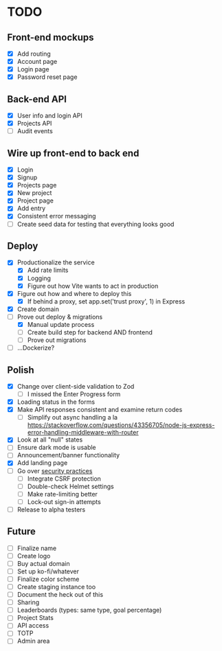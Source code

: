 # TODO

## Front-end mockups
- [X] Add routing
- [X] Account page
- [X] Login page
- [X] Password reset page

## Back-end API
- [X] User info and login API
- [X] Projects API
- [ ] Audit events

## Wire up front-end to back end
- [X] Login
- [X] Signup
- [X] Projects page
- [X] New project
- [X] Project page
- [X] Add entry
- [X] Consistent error messaging
- [ ] Create seed data for testing that everything looks good

## Deploy
- [X] Productionalize the service
  - [X] Add rate limits
  - [X] Logging
  - [X] Figure out how Vite wants to act in production
- [X] Figure out how and where to deploy this
  - [X] If behind a proxy, set app.set('trust proxy', 1) in Express
- [X] Create domain
- [ ] Prove out deploy & migrations
  - [X] Manual update process
  - [ ] Create build step for backend AND frontend
  - [ ] Prove out migrations
- [ ] ...Dockerize?

## Polish
- [X] Change over client-side validation to Zod
  - [ ] I missed the Enter Progress form
- [X] Loading status in the forms
- [X] Make API responses consistent and examine return codes
  - [ ] Simplify out async handling a la https://stackoverflow.com/questions/43356705/node-js-express-error-handling-middleware-with-router
- [X] Look at all "null" states
- [ ] Ensure dark mode is usable
- [ ] Announcement/banner functionality
- [X] Add landing page
- [ ] Go over [security practices](https://blog.risingstack.com/node-js-security-checklist/)
  - [ ] Integrate CSRF protection
  - [ ] Double-check Helmet settings
  - [ ] Make rate-limiting better
  - [ ] Lock-out sign-in attempts
- [ ] Release to alpha testers

## Future
- [ ] Finalize name
- [ ] Create logo
- [ ] Buy actual domain
- [ ] Set up ko-fi/whatever
- [ ] Finalize color scheme
- [ ] Create staging instance too
- [ ] Document the heck out of this
- [ ] Sharing
- [ ] Leaderboards (types: same type, goal percentage)
- [ ] Project Stats
- [ ] API access
- [ ] TOTP
- [ ] Admin area
